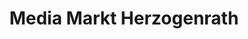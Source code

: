 ---
title: "Media Markt Herzogenrath"
url: /herzogenrath/media-markt-herzogenrath/
shop: Elektronik
---